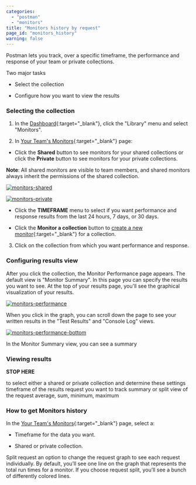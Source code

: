 ```yaml
---
categories:
  - "postman"
  - "monitors"
title: "Monitors history by request"
page_id: "monitors_history"
warning: false
---
```


Postman lets you track, over a specific timeframe, the performance and response of your team or private collections. 

Two major tasks

* Select the collection

* Configure how you want to view the results


### Selecting the collection


1. In the [Dashboard]({{site.pm.gs}}/dashboard){:target="_blank"}, click the "Library" menu and select "Monitors".

2. In [Your Team's Monitors](https://monitor.getpostman.com/){:target="_blank"} page:

  * Click the **Shared** button to see monitors for your shared collections or click the **Private** button to see monitors for your private collections. 

**Note**: All shared monitors are visible to team members, and shared monitors always inherit the permissions of the shared collection.

[![monitors-shared](https://s3.amazonaws.com/postman-static-getpostman-com/postman-docs/monitorHistory-monitorsWebPage.png)](https://s3.amazonaws.com/postman-static-getpostman-com/postman-docs/monitorHistory-monitorsWebPage.png)

[![monitors-private ](https://s3.amazonaws.com/postman-static-getpostman-com/postman-docs/monitor-private-view.png)](https://s3.amazonaws.com/postman-static-getpostman-com/postman-docs/monitor-private-view.png)

  * Click the **TIMEFRAME** menu to select if you want performance and response results from the last
24 hours, 7 days, or 30 days.

  * Click the **Monitor a collection** button to [create a new monitor](/docs/postman/monitors/setting_up_monitor){:target="_blank"} for a collection.
  
  <ol start="3">
  <li>Click on the collection from which you want performance and response.</li>
  </ol>

### Configuring results view

After you click the collection, the Monitor Performance page appears. The default view is "Monitor Summary". In this page you can specify the results you want to see. At the top of your results page, you'll see the graphical visualization of your results.

[![monitors-performance ](https://s3.amazonaws.com/postman-static-getpostman-com/postman-docs/monitorPerformance-main.png)](https://s3.amazonaws.com/postman-static-getpostman-com/postman-docs/monitorPerformance-main.png)

When you click in the graph, you can scroll down the page to see your written results in the "Test Results" and "Console Log" views.

[![monitors-performance-bottom ](https://s3.amazonaws.com/postman-static-getpostman-com/postman-docs/monitorPerformance-mainBottom.png)](https://s3.amazonaws.com/postman-static-getpostman-com/postman-docs/monitorPerformance-mainBottom.png)

In the Monitor Summary view, you can see a summary






### Viewing results

**STOP HERE**

to select either a shared or private collection and determine these settings
timeframe of the results
request you want to track
summary or split view of the request
average, sum, minimum, maximum








### How to get Monitors history

In the [Your Team's Monitors](https://monitor.getpostman.com/){:target="_blank"} page, select a:

* Timeframe for the data you want.

* Shared or private collection.



Split request
an option to change the request graph to see each request individually. By default, you’ll see one line on the graph that represents the total run times for a monitor. If you choose request split, you’ll see a bunch of differently colored lines.






